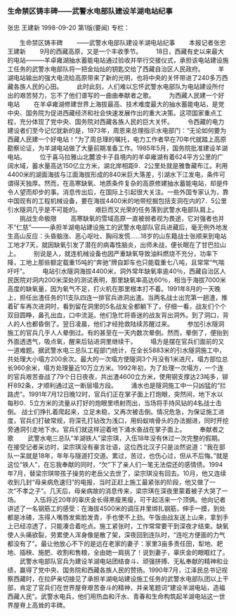 ### 生命禁区铸丰碑——武警水电部队建设羊湖电站纪事
张忠  王建新
1998-09-20
第1版(要闻)
专栏：

　　生命禁区铸丰碑
　　——武警水电部队建设羊湖电站纪事
　　本报记者张忠  王建新
　　9月的西藏高原，又是一个丰收季节。
　　18日，西藏有史以来最大的电站———羊卓雍湖抽水蓄能电站通过验收并举行交接仪式，承担该电站建设施工任务的武警水电部队将一把金灿灿的钥匙交给了西藏自治区人民政府。
　　羊湖电站输出的强大电流给高原带来了新的光明，也将中央的关怀带进了240多万西藏各族人民的心田。
　　此时此刻，人们难以忘怀武警水电部队为电站建设所付出的艰苦努力，忘不了他们谱写的一曲曲奉献者之歌。
　　为西藏人民建一个好电站
　　在羊卓雍湖修建世界上海拔最高、技术难度最大的抽水蓄能电站，是党中央、国务院为促进西藏经济和社会快速发展作出的重大决策。这项国家重点工程，充分体现了党中央、国务院对西藏各族人民的巨大关怀。
　　令西藏的电力建设者们至今记忆犹新的是，1973年，周恩来总理指示水电部门：“无论如何要为西藏人民建一个好电站！”为了周总理的嘱托，电力工作者早在70年代就踏上高原勘察论证，为羊湖电站做了大量前期准备工作。1985年5月，国务院批准建设羊湖电站。
　　位于喜马拉雅山北麓浪卡子县境内的羊卓雍湖有着624平方公里的广阔水域，蓄水量高达150亿立方米，湖北岸相距9．2公里处就是雅鲁藏布江。利用4400米的湖面海拔与江面海拔形成的840米巨大落差，引湖水下江发电，条件可谓得天独厚。然而，在高寒缺氧、地质条件复杂的高原修建抽水蓄能电站，却是件令人望而却步的事。消息传出后，在国际上引起很大关注。一些外国专家认为，靠中国现有的工程机械设备，要在海拔4400米的地带挖掘包括支洞在内的7．5公里引水隧洞几乎是不可能的。
　　艰巨而又光荣的任务落到武警水电部队肩上。
　　挑战生命极限
　　高寒缺氧的雪域高原一直被弱者视为畏途，它对强者也并不“仁慈”———承担羊湖电站建设施工的武警水电部队官兵进藏后，毫无例外地发生高山反应：头昏脑涨、恶心呕吐、胸闷发慌……18岁的山东籍战士张顺来到电站工地才7天，就因缺氧引发了潜在的病毒性脑炎，出师未战，便长眠在了甘巴拉山上。
　　别说是人，就连机械设备也因严重缺氧导致油料燃烧不充分，功率下降，工地上那些额定载重15吨的“奔驰”牌自卸车也只能载重七八吨，且常常“气喘吁吁”。
　　电站引水隧洞海拔4400米，洞外常年缺氧率逾40％，西藏自治区人民医院对洞内200米深处的测试表明，那里缺氧率高达60％，相当于海拔7000米高度的缺氧量，因为氧气不足，打火机在那里根本打不着。1991年8月的一天晚上，担任出渣任务的11支队四连一排官兵进洞出渣。当两名战士出完第一趟渣，推着矿车再次进洞时，看到留在洞里的5名战友全都躺下了。仔细一看，战友们个个双目圆睁，鼻孔出血，口中流涎。他们急忙将昏迷的战友背出洞外。到了洞口，背人的人也都昏倒了。翌日凌晨，他们才经抢救陆续苏醒过来。
　　参加引水隧洞施工的官兵几乎人人晕倒过。有的甚至在一天内数次晕倒。然而，晕倒了，便抬到外面透透气，吸点氧，醒来后钻进洞里继续干。
　　塌方是摆在官兵们面前的又一道难题。据武警水电三总队工程部门统计，在全长5883米的引水隧洞施工中，共处理大小塌方200余次。最大的一次塌方使隧洞3个月没有1米进尺，塌方部位总长960余米，塌方处理量近10万立方米。1992年初，为了处理一次塌方，一个连的官兵艰苦奋战了79个日日夜夜，共出渣4600立方米，使用钢支撑达23吨多，铆杆892条，才顺利通过这一断层塌方段。
　　涌水也是隧洞施工中一只凶猛的“拦路虎”。1991年7月12日晚12时，官兵们正在掌子面上打炮眼，突然间，地下水以每秒0．5立方米的流量从打好的炮眼里喷射而出，当场将手持风钻的4名战士击倒。
    战士们挣扎着爬起来，立足未稳，又再次被击倒。情况危急，为保证施工进度，官兵们打破常规，将深孔打钻改为浅口，用蚂蚁啃骨头的办法掘进，同时开挖旁通洞引走地下水。官兵们就这样迎着地下涌水奋战在掌子面上。
　　奉献者之歌
　　武警水电三总队“羊湖铁人”梁宗琪，入伍18年没有休过一次完整的假期。在接受记者采访时，梁宗琪没有豪言壮语，这位西北汉子只是淡然说道：“我在部队一呆就是18年，年年与隧道打交道。累过，苦过，也伤心过，但从不后悔。”就是这位“铁人”，在忘我奉献的同时，“欠”下了亲人们一笔无法偿还的感情债。1994年7月，替梁宗琪带孩子操劳的老岳父去世了，梁宗琪没有回去。10月，他又连续收到几封“母亲病危速归”的电报，当时正赶上施工最紧张的阶段，他又做了一次“不孝之子”。几天后，母亲病故的消息传来，梁宗琪在深夜里蒙着被子大哭了一场。
　　入伍将近20年的辜庆金长得黑瘦黑瘦，可干起活来一个顶俩。他向记者讲述了一名钢筋工的感受：在海拔4500米的调压井里绑扎钢筋，伸手一摸，到处都是冰碴，冻得人嘴唇发紫脸发青，手也使不上劲。午饭由战友送上山来，拿到手上已经凉透了，只能凑合着吃点。施工紧张时，工作常常要干到深夜才结束。缺氧使人头痛欲裂，劳累使人浑身像是散了架，深夜回到连队时，“连吃方便面的力气都没有了”。最让他放心不下的是远在老家的妻子：家里3亩多责任田，犁地、耙地、插秧、施肥、收割和售粮，全由她一肩挑了！说到妻子，辜庆金的眼眶红了。
　　武警水电部队官兵为建设羊湖电站团结奋斗、顽强拼搏、无私奉献的精神和业绩，赢得了党中央、国务院和西藏各族人民的赞扬。1990年7月，江泽民总书记视察西藏时，在拉萨亲切接见了承担羊湖电站建设施工任务的武警水电部队团以上干部，肯定了官兵们在世界屋脊艰苦奋斗的精神，并亲笔题词“建设羊湖电站，造福西藏人民”。武警水电兵，他们用热血和汗水、青春和生命构筑起羊湖电站这一世界屋脊上高耸的丰碑。
